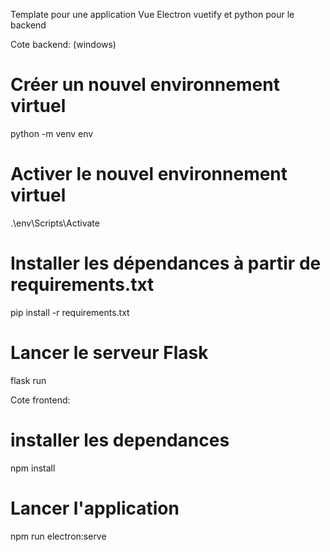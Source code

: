 Template pour une application Vue Electron vuetify et python pour le backend

Cote backend: (windows)
# Créer un nouvel environnement virtuel
python -m venv env

# Activer le nouvel environnement virtuel
.\env\Scripts\Activate

# Installer les dépendances à partir de requirements.txt
pip install -r requirements.txt

# Lancer le serveur Flask
flask run

Cote frontend:
# installer les dependances
npm install
# Lancer l'application
npm run electron:serve
